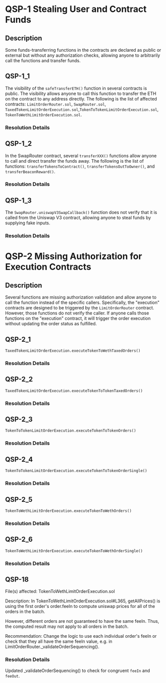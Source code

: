  
# QSP-1 Stealing User and Contract Funds
## Description
Some funds-transferring functions in the contracts are declared as public or external but without any authorization checks, allowing anyone to arbitrarily call the functions and transfer funds.

## QSP-1_1
The visibility of the `safeTransferETH()` function in several contracts is public. The visibility allows anyone to call this function to transfer the ETH on the contract to any address directly. The following is the list of affected contracts: `LimitOrderRouter.sol`, `SwapRouter.sol`, `TaxedTokenLimitOrderExecution.sol`,`TokenToTokenLimitOrderExecution.sol`, `TokenToWethLimitOrderExecution.sol`.

### Resolution Details

## QSP-1_2
In the SwapRouter contract, several `transferXXX()` functions allow anyone to call and direct transfer the funds away. The following is the list of functions: `transferTokensToContract()`, `transferTokensOutToOwner()`, and `transferBeaconReward()`.
 
### Resolution Details

## QSP-1_3
The `SwapRouter.uniswapV3SwapCallback()` function does not verify that it is called from the Uniswap V3 contract, allowing anyone to steal funds by supplying fake inputs.

### Resolution Details

# QSP-2 Missing Authorization for Execution Contracts
## Description
Several functions are missing authorization validation and allow anyone to call the function instead of the specific callers. Specifically, the "execution" contracts are designed to be triggered by the `LimitOrderRouter` contract. However, those functions do not verify the caller. If anyone calls those functions on the "execution" contract, it will trigger the order execution without updating the order status as fulfilled.

## QSP-2_1
`TaxedTokenLimitOrderExecution.executeTokenToWethTaxedOrders()`

### Resolution Details

## QSP-2_2
`TaxedTokenLimitOrderExecution.executeTokenToTokenTaxedOrders()`
 
### Resolution Details

## QSP-2_3
`TokenToTokenLimitOrderExecution.executeTokenToTokenOrders()`

### Resolution Details

## QSP-2_4
`TokenToTokenLimitOrderExecution.executeTokenToTokenOrderSingle()`

### Resolution Details

## QSP-2_5
`TokenToWethLimitOrderExecution.executeTokenToWethOrders()`

### Resolution Details

## QSP-2_6
`TokenToWethLimitOrderExecution.executeTokenToWethOrderSingle()`

### Resolution Details


## QSP-18

File(s) affected: TokenToWethLimitOrderExecution.sol

Description: In TokenToWethLimitOrderExecution.sol#L365, getAllPrices() is using the first order's order.feeIn to compute uniswap prices for all of the orders in the batch.

However, different orders are not guaranteed to have the same feeIn. Thus, the computed result may not apply to all orders in the batch.

Recommendation: Change the logic to use each individual order's feeIn or check that they all have the same feeIn value, e.g. in LimitOrderRouter._validateOrderSequencing().

### Resolution Details

Updated _validateOrderSequencing() to check for congruent `feeIn` and `feeOut`.